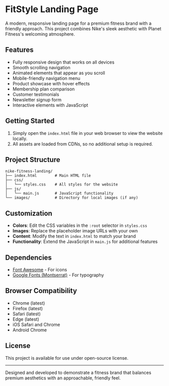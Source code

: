 # FitStyle Landing Page

A modern, responsive landing page for a premium fitness brand with a friendly approach. This project combines Nike's sleek aesthetic with Planet Fitness's welcoming atmosphere.

## Features

- Fully responsive design that works on all devices
- Smooth scrolling navigation
- Animated elements that appear as you scroll
- Mobile-friendly navigation menu
- Product showcase with hover effects
- Membership plan comparison
- Customer testimonials
- Newsletter signup form
- Interactive elements with JavaScript

## Getting Started

1. Simply open the `index.html` file in your web browser to view the website locally.
2. All assets are loaded from CDNs, so no additional setup is required.

## Project Structure

```
nike-fitness-landing/
├── index.html        # Main HTML file
├── css/
│   └── styles.css    # All styles for the website
├── js/
│   └── main.js       # JavaScript functionality
└── images/           # Directory for local images (if any)
```

## Customization

- **Colors**: Edit the CSS variables in the `:root` selector in `styles.css`
- **Images**: Replace the placeholder image URLs with your own
- **Content**: Modify the text in `index.html` to match your brand
- **Functionality**: Extend the JavaScript in `main.js` for additional features

## Dependencies

- [Font Awesome](https://fontawesome.com/) - For icons
- [Google Fonts (Montserrat)](https://fonts.google.com/specimen/Montserrat) - For typography

## Browser Compatibility

- Chrome (latest)
- Firefox (latest)
- Safari (latest)
- Edge (latest)
- iOS Safari and Chrome
- Android Chrome

## License

This project is available for use under open-source license.

---

Designed and developed to demonstrate a fitness brand that balances premium aesthetics with an approachable, friendly feel. 